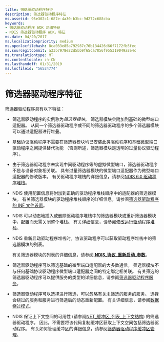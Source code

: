 ```yaml
---
title: 筛选器驱动程序特征
description: 筛选器驱动程序特征
ms.assetid: 95e302c1-687e-4a30-b3bc-9d272c688cba
keywords:
- 筛选器驱动程序 WDK 网络特征
- NDIS 筛选器驱动程序 WDK，特征
ms.date: 04/20/2017
ms.localizationpriority: medium
ms.openlocfilehash: 8ca033e85a792987c76b134426d66f7172fb5fec
ms.sourcegitcommit: a33b7978e22d5bb9f65ca7056f955319049a2e4c
ms.translationtype: MT
ms.contentlocale: zh-CN
ms.lasthandoff: 01/31/2019
ms.locfileid: "56524774"
---
```

# <a name="filter-driver-characteristics"></a>筛选器驱动程序特征





筛选器驱动程序具有以下特征：

-   筛选器驱动程序的实例称为*筛选器模块*。 筛选器模块会附加到基础的微型端口适配器。 从同一个筛选器驱动程序或不同的筛选器驱动程序的多个筛选器模块可以通过适配器进行堆叠。

-   基础协议驱动程序不需要在筛选器模块均已安装此类驱动程序和基础微型端口驱动程序之间提供替代功能 （否则所述，筛选器模块是透明的过量协议驱动程序）。

-   由于筛选器驱动程序未实现中间驱动程序等的虚拟微型端口，筛选器驱动程序不是与设备对象相关联。 具有过量筛选器模块的微型端口适配器作为微型端口适配器的修改版本。 有关驱动程序堆栈的详细信息，请参阅[NDIS 6.0 驱动程序堆栈](ndis-driver-stack.md)。

-   NDIS 使用配置信息将附加到正确的驱动程序堆栈顺序中的适配器的筛选器模块。 有关筛选器模块的驱动程序堆栈顺序的详细信息，请参阅[筛选器驱动程序的 INF 文件设置](inf-file-settings-for-filter-drivers.md)。

-   NDIS 可以动态地插入或删除驱动程序堆栈中的筛选器模块或重新筛选器模块中，配置而无需关闭整个堆栈。 有关详细信息，请参阅[修改运行驱动程序堆栈](modifying-a-running-driver-stack.md)。

-   NDIS 重新启动驱动程序堆栈时，协议驱动程序可以获取驱动程序堆栈中的筛选器模块的列表。

    有关筛选器模块的列表的详细信息，请参阅[ **NDIS\_协议\_重新启动\_参数**](https://msdn.microsoft.com/library/windows/hardware/ff566844)。

-   筛选器驱动程序可以筛选基础的微型端口适配器的大多数通信。 筛选器模块不与任何基础协议驱动程序微型端口适配器之间的特定绑定相关联。 有关筛选的筛选器驱动程序可以提供服务的类型的详细信息，请参阅[筛选器驱动程序服务](filter-driver-services.md)。

-   筛选器驱动程序可以选择进行筛选，可以忽略有关未筛选的服务的服务。 选择会绕过的服务和服务进行筛选后的动态重新配置。 有关详细信息，请参阅[数据绕过模式](data-bypass-mode.md)。

-   NDIS 保证上下文空间的可用性 (请参阅[NET\_缓冲区\_列表\_上下文结构](net-buffer-list-context-structure.md)) 的筛选器驱动程序。 因此，不需要将该代码复制缓冲区获取上下文空间包括筛选器驱动程序。 有关如何管理缓冲区的详细信息，请参阅[筛选器驱动程序缓冲区管理](filter-driver-buffer-management.md)。

 

 





